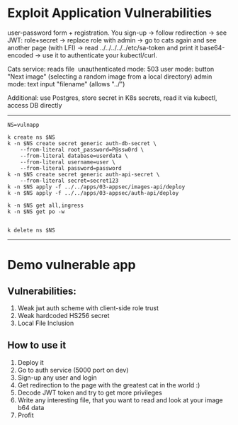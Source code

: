 # Exploit Application Vulnerabilities

user-password form + registration.
You sign-up -> follow redirection -> see JWT: role+secret -> replace role with admin -> go to cats again and see another page (with LFI) -> read ../../../../../etc/sa-token and print it base64-encoded -> use it to authenticate your kubectl/curl.

Cats service:
    reads file <img data="base-64-encoded-content"/>
    unauthenticated mode: 503
    user mode: button "Next image" (selecting a random image from a local directory)
    admin mode: text input "filename" (allows "../")

Additional: use Postgres, store secret in K8s secrets, read it via kubectl, access DB directly


---

```
NS=vulnapp

k create ns $NS
k -n $NS create secret generic auth-db-secret \
    --from-literal root_password=P@ssw0rd \
    --from-literal database=userdata \
    --from-literal username=user \
    --from-literal password=password
k -n $NS create secret generic auth-api-secret \
    --from-literal secret=secret123
k -n $NS apply -f ../../apps/03-appsec/images-api/deploy
k -n $NS apply -f ../../apps/03-appsec/auth-api/deploy

k -n $NS get all,ingress
k -n $NS get po -w


k delete ns $NS

```

---

# Demo vulnerable app

## Vulnerabilities:
1. Weak jwt auth scheme with client-side role trust
2. Weak hardcoded HS256 secret
3. Local File Inclusion

## How to use it

1. Deploy it
2. Go to auth service (5000 port on dev)
3. Sign-up any user and login
4. Get redirection to the page with the greatest cat in the world :)
5. Decode JWT token and try to get more privileges
6. Write any interesting file, that you want to read and look at your image b64 data
7. Profit